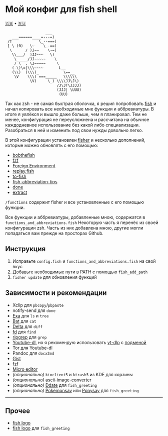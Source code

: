 # Мой конфиг для fish shell
[🇬🇧](https://github.com/Omega9/fish/blob/main/README.md) • [🇷🇺](https://github.com/Omega9/fish/blob/main/README.ru.md)

```
                  ___
   ___======____=---=)
 /T            \_--===)
 [ \ (0)   \~    \_-==)
  \      / )J~~    \-=)
   \\___/  )JJ~~~   \)
    \_____/JJ~~~~~    \
    / \  , \J~~~~~     \
   (-\)\=|\\\~~~~       L__
   (\\)  (\\\)_           \==__
    \V    \\\) ===_____   \\\\\\
           \V)     \_) \\\\JJ\J\)
                       /J\JT\JJJJ)
                       (JJJ| \UUU)
                        (UU)
```

Так как zsh - не самая быстрая оболочка, я решил попробовать [fish](https://fishshell.com/) и начал копировать все необходимые мне функции и аббревиатуры. В итоге я увлёкся и вышло даже больше, чем я планировал.
Тем не менее, конфигурация не переусложнена и рассчитана на обычное каждодневное использование без какой либо специализации. Разобраться в ней и изменить под свои нужды довольно легко.

В этой конфигурации установлен [fisher](https://github.com/jorgebucaran/fisher) и несколько дополнений, которые можно обновлять с его помощью:
- [bobthefish](https://github.com/oh-my-fish/theme-bobthefish)
- [fzf](https://github.com/jethrokuan/fzf)
- [Foreign Environment](https://github.com/oh-my-fish/plugin-foreign-env)
- [replay.fish](https://github.com/jorgebucaran/fish-bax)
- [to-fish](https://github.com/joehillen/to-fish)
- [fish-abbreviation-tips](https://github.com/gazorby/fish-abbreviation-tips)
- [done](https://github.com/franciscolourenco/done)
- [extract](https://github.com/oh-my-fish/plugin-extract)

`/functions` содержит fisher и все установленные с его помощью функции.

Все функции и аббревиатуры, добавленные мною, содержатся в `functions_and_abbreviations.fish`
Некоторую часть я перенёс из своей конфигурации zsh. Часть из них добавлена мною, другие могли попадаться вам прежде на просторах Github.

## Инструкция
1. Исправьте `config.fish` и `functions_and_abbreviations.fish` на свой вкус
2. Добавьте необходимые пути в PATH с помощью `fish_add_path`
3. `fisher update` для обновления функций

## Зависимости и рекомендации
- Xclip для `pbcopy`/`pbpaste`
- notify-send для `done`
- [Exa](https://the.exa.website/) для `ls` и `tree`
- [Bat](https://github.com/sharkdp/bat) для `cat`
- [Delta](https://github.com/dandavison/delta) для `diff`
- [fd](https://github.com/sharkdp/fd) для `find`
- [ripgrep](https://github.com/BurntSushi/ripgrep) для `grep`
- [Youtube-dl](https://youtube-dl.org/), но я рекомендую использовать [yt-dlp](https://github.com/yt-dlp/yt-dlp) с [подменой](https://aur.archlinux.org/packages/yt-dlp-drop-in)
- Tor для Youtube-dl
- Pandoc для `docx2md`
- [Gist](https://github.com/defunkt/gist)
- [fzf](https://github.com/junegunn/fzf)
- [Micro editor](https://micro-editor.github.io/)
- *(опционально)* `kioclient5` и `ktrash5` из KDE для корзины
- *(опционально)* [ascii-image-converter](https://github.com/TheZoraiz/ascii-image-converter)
- *(опционально)* [Ddate](https://en.wikipedia.org/wiki/Discordian_calendar) для `fish_greeting`
- *(опционально)* [Pokemonsay](https://github.com/HRKings/pokemonsay-newgenerations.git) или [Ponysay](https://erkin.party/ponysay/) для `fish_greeting`

* * *
## Прочее
- [fish logo](https://github.com/fish-shell/fish-shell/issues/114)
- [fish logo](https://github.com/laughedelic/fish_logo) для `fish_greeting`
